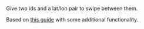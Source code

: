 Give two ids and a lat/lon pair to swipe between them. 

Based on [this guide](https://www.mapbox.com/mapbox.js/example/v1.0.0/swipe-layers/) with some additional functionality.

